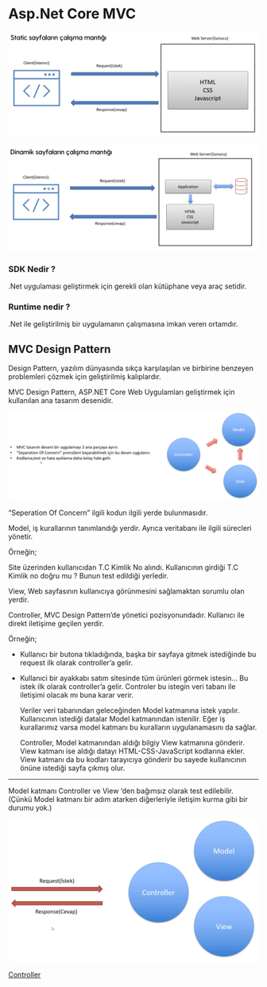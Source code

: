 # Asp.Net Core MVC

![Untitled](Notes/img/Untitled.png)

![Untitled](Notes/img/Untitled%201.png)

### SDK Nedir ?

.Net uygulaması geliştirmek için gerekli olan kütüphane veya araç setidir.

### Runtime nedir ?

.Net ile geliştirilmiş bir uygulamanın çalışmasına imkan veren ortamdır.

## MVC Design Pattern

Design Pattern, yazılım dünyasında sıkça karşılaşılan ve birbirine benzeyen problemleri çözmek için geliştirilmiş kalıplardır.

MVC Design Pattern, ASP.NET Core Web Uygulamları geliştirmek için kullanılan ana tasarım desenidir.

![Untitled](Notes/img/Untitled%202.png)

“Seperation Of Concern” ilgili kodun ilgili yerde bulunmasıdır.

Model, iş kurallarının tanımlandığı yerdir.  Ayrıca veritabanı ile ilgili sürecleri yönetir.

Örneğin; 

Site üzerinden kullanıcıdan T.C Kimlik No alındı. Kullanıcının girdiği T.C Kimlik no doğru mu ? Bunun test edildiği yerledir.

View, Web sayfasının kullanıcıya görünmesini sağlamaktan sorumlu olan yerdir.

Controller, MVC Design Pattern’de yönetici pozisyonundadır. Kullanıcı ile direkt iletişime geçilen yerdir.

Örneğin; 

- Kullanıcı bir butona tıkladığında, başka bir sayfaya gitmek istediğinde bu request ilk olarak controller’a gelir.
- Kullanıci bir ayakkabı satım sitesinde tüm ürünleri görmek istesin… Bu istek ilk olarak controller’a gelir. Controler bu istegin veri tabanı ile iletişimi olacak mı buna karar verir.
    
    Veriler veri tabanından geleceğinden Model katmanına istek yapılır. Kullanıcının istediği datalar Model katmanından istenilir.  Eğer iş kurallarımız varsa model katmanı bu kuralların uygulanamasını da sağlar. 
    
    Controller, Model katmanından aldığı bilgiy View katmanına gönderir. View katmanı ise aldığı datayı HTML-CSS-JavaScript kodlarına ekler. View katmanı da bu kodları tarayıcıya gönderir bu sayede kullanıcının önüne istediği sayfa çıkmış olur.
    

---

Model katmanı Controller ve View ‘den bağımsız olarak test edilebilir. (Çünkü Model katmanı bir adım atarken diğerleriyle iletişim kurma gibi bir durumu yok.)

![Untitled](Notes/img/Untitled%203.png)

[Controller](Notes/controller/README.md)